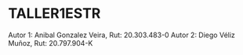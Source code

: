 # TALLER1ESTR
Autor 1: Anibal Gonzalez Veira, Rut: 20.303.483-0 Autor 2: Diego Véliz Muñoz, Rut: 20.797.904-K
